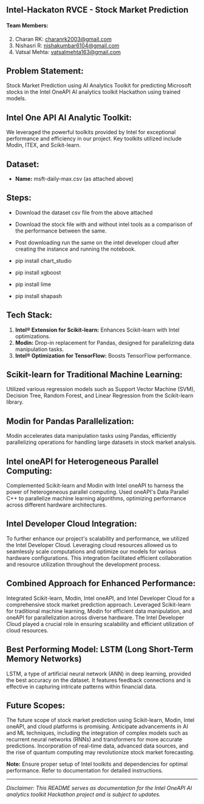 ## Intel-Hackaton RVCE - Stock Market Prediction

#### Team Members:
2. Charan RK: charanrk2003@gmail.com
3. Nishasri R: nishakumbar6104@gmail.com
4. Vatsal Mehta: vatsalmehta163@gmail.com

## Problem Statement:
Stock Market Prediction using AI Analytics Toolkit for predicting Microsoft stocks in the Intel OneAPI AI analytics toolkit Hackathon using trained models.

## Intel One API AI Analytic Toolkit:
We leveraged the powerful toolkits provided by Intel for exceptional performance and efficiency in our project. Key toolkits utilized include Modin, ITEX, and Scikit-learn.

## Dataset:
- **Name:** msft-daily-max.csv (as attached above)

## Steps:
- Download the dataset csv file from the above attached
- Download the stock file with and without intel tools as a comparison of the performance between the same.
- Post downloading run the same on the intel developer cloud after creating the instance and running the notebook.

- pip install chart_studio
- pip install xgboost
- pip install lime
- pip install shapash

## Tech Stack:
1. **Intel® Extension for Scikit-learn:** Enhances Scikit-learn with Intel optimizations.
2. **Modin:** Drop-in replacement for Pandas, designed for parallelizing data manipulation tasks.
3. **Intel® Optimization for TensorFlow:** Boosts TensorFlow performance.

## Scikit-learn for Traditional Machine Learning:
Utilized various regression models such as Support Vector Machine (SVM), Decision Tree, Random Forest, and Linear Regression from the Scikit-learn library.

## Modin for Pandas Parallelization:
Modin accelerates data manipulation tasks using Pandas, efficiently parallelizing operations for handling large datasets in stock market analysis.

## Intel oneAPI for Heterogeneous Parallel Computing:
Complemented Scikit-learn and Modin with Intel oneAPI to harness the power of heterogeneous parallel computing. Used oneAPI's Data Parallel C++ to parallelize machine learning algorithms, optimizing performance across different hardware architectures.

## Intel Developer Cloud Integration:
To further enhance our project's scalability and performance, we utilized the Intel Developer Cloud. Leveraging cloud resources allowed us to seamlessly scale computations and optimize our models for various hardware configurations. This integration facilitated efficient collaboration and resource utilization throughout the development process.

## Combined Approach for Enhanced Performance:
Integrated Scikit-learn, Modin, Intel oneAPI, and Intel Developer Cloud for a comprehensive stock market prediction approach. Leveraged Scikit-learn for traditional machine learning, Modin for efficient data manipulation, and oneAPI for parallelization across diverse hardware. The Intel Developer Cloud played a crucial role in ensuring scalability and efficient utilization of cloud resources.

## Best Performing Model: LSTM (Long Short-Term Memory Networks)
LSTM, a type of artificial neural network (ANN) in deep learning, provided the best accuracy on the dataset. It features feedback connections and is effective in capturing intricate patterns within financial data.

## Future Scopes:
The future scope of stock market prediction using Scikit-learn, Modin, Intel oneAPI, and cloud platforms is promising. Anticipate advancements in AI and ML techniques, including the integration of complex models such as recurrent neural networks (RNNs) and transformers for more accurate predictions. Incorporation of real-time data, advanced data sources, and the rise of quantum computing may revolutionize stock market forecasting.

**Note:** Ensure proper setup of Intel toolkits and dependencies for optimal performance. Refer to documentation for detailed instructions.

---
*Disclaimer: This README serves as documentation for the Intel OneAPI AI analytics toolkit Hackathon project and is subject to updates.*
